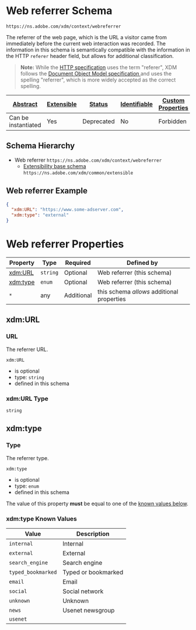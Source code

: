 
# Web referrer Schema

```
https://ns.adobe.com/xdm/context/webreferrer
```

The referrer of the web page, which is the URL a visitor came from immediately before the current web interaction was recorded.
The information in this schema is semantically compatible with the information in the HTTP `referer` header field, but allows for additional classification.

> **Note:** While the [HTTP specification](https://www.w3.org/Protocols/HTTP/HTRQ_Headers.html#z14) uses the term "referer", XDM follows the [Document Object Model specification ](https://www.w3.org/TR/2000/WD-DOM-Level-1-20000929/level-one-html.html#ID-95229140) and uses the spelling "referrer", which is more widely accepted as the correct spelling.


| [Abstract](../../../abstract.md) | [Extensible](../../../extensions.md) | [Status](../../../status.md) | [Identifiable](../../../id.md) | [Custom Properties](../../../extensions.md) | [Additional Properties](../../../extensions.md) | Defined In |
|----------------------------------|--------------------------------------|------------------------------|--------------------------------|---------------------------------------------|-------------------------------------------------|------------|
| Can be instantiated | Yes | Deprecated | No | Forbidden | Permitted | [datatypes/web/webreferrer.schema.json](datatypes/web/webreferrer.schema.json) |
## Schema Hierarchy

* Web referrer `https://ns.adobe.com/xdm/context/webreferrer`
  * [Extensibility base schema](../extensible.schema.md) `https://ns.adobe.com/xdm/common/extensible`


## Web referrer Example
```json
{
  "xdm:URL": "https://www.some-adserver.com",
  "xdm:type": "external"
}
```

# Web referrer Properties

| Property | Type | Required | Defined by |
|----------|------|----------|------------|
| [xdm:URL](#xdmurl) | `string` | Optional | Web referrer (this schema) |
| [xdm:type](#xdmtype) | `enum` | Optional | Web referrer (this schema) |
| `*` | any | Additional | this schema *allows* additional properties |

## xdm:URL
### URL

The referrer URL.

`xdm:URL`
* is optional
* type: `string`
* defined in this schema

### xdm:URL Type


`string`






## xdm:type
### Type

The referrer type.

`xdm:type`
* is optional
* type: `enum`
* defined in this schema

The value of this property **must** be equal to one of the [known values below](#xdmtype-known-values).

### xdm:type Known Values
| Value | Description |
|-------|-------------|
| `internal` | Internal |
| `external` | External |
| `search_engine` | Search engine |
| `typed_bookmarked` | Typed or bookmarked |
| `email` | Email |
| `social` | Social network |
| `unknown` | Unknown |
| `news` | Usenet newsgroup |
| `usenet` |  |



